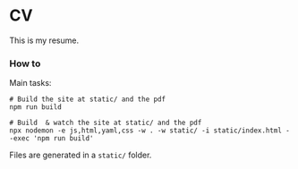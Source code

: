 # CV

This is my resume.

### How to

Main tasks:

```
# Build the site at static/ and the pdf
npm run build

# Build  & watch the site at static/ and the pdf
npx nodemon -e js,html,yaml,css -w . -w static/ -i static/index.html --exec 'npm run build'
```

Files are generated in a `static/` folder.
